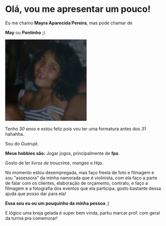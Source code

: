 # Olá, vou me apresentar um pouco!
Eu me chamo **Mayra Aparecida Pereira**, mas pode chamar de 

**May** ou **Pontinho** ;)

![](../8-exercicio-projeto-casa/Eu-ban.jpg)

Tenho *30 anos* e estou feliz pois vou ter uma formatura antes dos *31* hahahha.

Sou do *Guarujá*.

**Meus hobbies são:** Jogar jogos, principalmente de **fps**.

Gosto de ler *livros de troucrime*, *mangas* e *Hqs*.

No momento estou desempregada, mas faço freela de foto e filmagem e sou "assessora" da minha namorada que é violinista, com ela faço a parte de falar com os clientes, elaboração de orçamento, contrato, e faço a filmagem e a fotografia dos eventos que ela participa, gosto bastante dessa ajuda que posso dar para ela!

**Essa sou eu ou um pouquinho da minha pessoa** ;)

E lógico uma breja gelada é super bem vinda, partiu marcar prof. com geral da turma pra comemorar!
